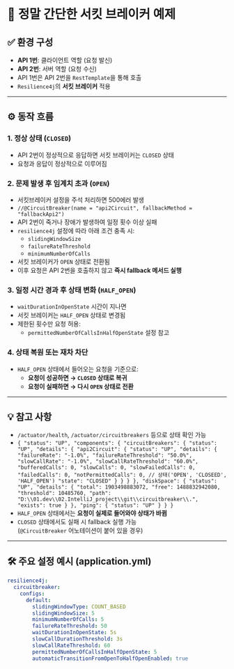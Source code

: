# 🧪 정말 간단한 서킷 브레이커 예제

## ✅ 환경 구성

- **API 1번**: 클라이언트 역할 (요청 발신)
- **API 2번**: 서버 역할 (요청 수신)
- API 1번은 API 2번을 `RestTemplate`을 통해 호출
- `Resilience4j`의 **서킷 브레이커** 적용

---

## ⚙️ 동작 흐름

### 1. 정상 상태 (`CLOSED`)
- API 2번이 정상적으로 응답하면 서킷 브레이커는 `CLOSED` 상태
- 요청과 응답이 정상적으로 이루어짐

### 2. 문제 발생 후 임계치 초과 (`OPEN`)
- 서킷브레이커 설정을 주석 처리하면 500에러 발생
- `//@CircuitBreaker(name = "api2Circuit", fallbackMethod = "fallbackApi2")`
- API 2번이 죽거나 장애가 발생하여 일정 횟수 이상 실패
- `resilience4j` 설정에 따라 아래 조건 충족 시:
  - `slidingWindowSize`
  - `failureRateThreshold`
  - `minimumNumberOfCalls`
- 서킷 브레이커가 `OPEN` 상태로 전환됨
- 이후 요청은 API 2번을 호출하지 않고 **즉시 fallback 메서드 실행**

### 3. 일정 시간 경과 후 상태 변화 (`HALF_OPEN`)
- `waitDurationInOpenState` 시간이 지나면
- 서킷 브레이커는 `HALF_OPEN` 상태로 변경됨
- 제한된 횟수만 요청 허용:
  - `permittedNumberOfCallsInHalfOpenState` 설정 참고

### 4. 상태 복원 또는 재차 차단
- `HALF_OPEN` 상태에서 들어오는 요청을 기준으로:
  - **요청이 성공하면 → `CLOSED` 상태로 복귀**
  - **요청이 실패하면 → 다시 `OPEN` 상태로 전환**

---

## 💡 참고 사항

- `/actuator/health`, `/actuator/circuitbreakers` 등으로 상태 확인 가능
- `{
    "status": "UP",
    "components": {
        "circuitBreakers": {
            "status": "UP",
            "details": {
                "api2Circuit": {
                    "status": "UP",
                    "details": {
                        "failureRate": "-1.0%",
                        "failureRateThreshold": "50.0%",
                        "slowCallRate": "-1.0%",
                        "slowCallRateThreshold": "60.0%",
                        "bufferedCalls": 0,
                        "slowCalls": 0,
                        "slowFailedCalls": 0,
                        "failedCalls": 0,
                        "notPermittedCalls": 0,
                        // 상태('OPEN', 'CLOSEED', 'HALF_OPEN')
                        "state": "CLOSED"
                    }
                }
            }
        },
        "diskSpace": {
            "status": "UP",
            "details": {
                "total": 1903498883072,
                "free": 1488832942080,
                "threshold": 10485760,
                "path": "D:\\01.dev\\02.IntelliJ_project\\git\\circuitbreaker\\.",
                "exists": true
            }
        },
        "ping": {
            "status": "UP"
        }
    }
}`
- `HALF_OPEN` 상태에서는 **요청이 실제로 들어와야 상태가 바뀜**
- `CLOSED` 상태에서도 실패 시 fallback 실행 가능  
  (`@CircuitBreaker` 어노테이션이 붙어 있을 경우)

---

## 🛠️ 주요 설정 예시 (application.yml)

```yaml
resilience4j:
  circuitbreaker:
    configs:
      default:
        slidingWindowType: COUNT_BASED
        slidingWindowSize: 5
        minimumNumberOfCalls: 5
        failureRateThreshold: 50
        waitDurationInOpenState: 5s
        slowCallDurationThreshold: 3s
        slowCallRateThreshold: 60
        permittedNumberOfCallsInHalfOpenState: 5
        automaticTransitionFromOpenToHalfOpenEnabled: true
